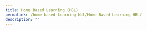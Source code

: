 ```yaml
---
title: Home Based Learning (HBL)
permalink: /home-based-learning-hbl/Home-Based-Learning-HBL/
description: ""
---
```

